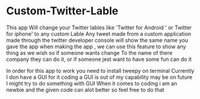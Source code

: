 # Custom-Twitter-Lable
This app Will change your Twitter lables like 'Twitter for Android ' or Twitter for iphone' to any custom Lable
Any tweet made from a custom application made through the twitter developer console will show the same name you gave the app when making the app , we can use this feature to show any thing as we wish so if someone wants change 
To the name of there company they can do it, or if someone jest want to have some fun can do it 

In order for this app to work you need to install tweepy on terminal
Currently I don have a GUI for it coding a GUI is out of my capability may be on future I might try to do something with GUI
When it comes to coding i am an newbie and the given code can alot better so feel free to do that
